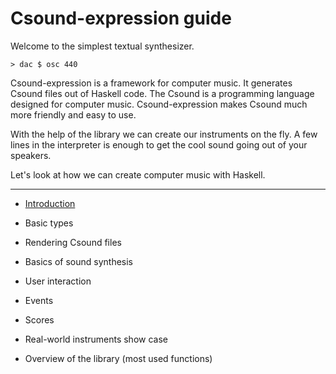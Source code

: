 Csound-expression guide
===============================================================================

Welcome to the simplest textual synthesizer.

~~~{.haskell}
> dac $ osc 440
~~~

Csound-expression is a framework for computer music.
It generates Csound files out of Haskell code.
The Csound is a programming language designed for computer music.
Csound-expression makes Csound much more friendly and easy to use.

With the help of the library we can create our instruments on the fly. 
A few lines in the interpreter is enough to get the cool sound going
out of your speakers. 

Let's look at how we can create computer music with Haskell. 

-------------------------------------------------------------------


* [Introduction](https://github.com/anton-k/csound-expression/blob/master/tutorial/chapters/Intro.md)

* Basic types

* Rendering Csound files

* Basics of sound synthesis

* User interaction

* Events

* Scores

* Real-world instruments show case

* Overview of the library (most used functions)
